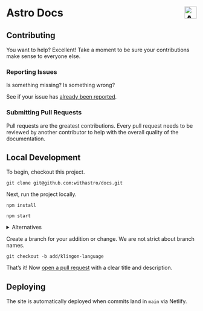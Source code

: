 # Astro Docs <img align="right" valign="center" height="32" src="https://raw.githubusercontent.com/withastro/astro/main/assets/brand/logo.svg" alt="Astro logo" />

## Contributing

You want to help? Excellent! Take a moment to be sure your contributions make sense to everyone else.

### Reporting Issues

Is something missing? Is something wrong?

See if your issue has [already been reported](https://github.com/withastro/docs/issues).

### Submitting Pull Requests

Pull requests are the greatest contributions. Every pull request needs to be reviewed by another contributor to help with the overall quality of the documentation.

## Local Development

To begin, checkout this project.

```shell
git clone git@github.com:withastro/docs.git
```

Next, run the project locally.

```shell
npm install

npm start
```

<details>
<summary>Alternatives</summary>

```shell
yarn

yarn start
```

```shell
pnpm install

pnpm start
```

</details>

Create a branch for your addition or change.
We are not strict about branch names.

```shell
git checkout -b add/klingon-language
```

That’s it! Now [open a pull request](https://github.com/withastro/astro/compare) with a clear title and description.

## Deploying

The site is automatically deployed when commits land in `main` via Netlify.
